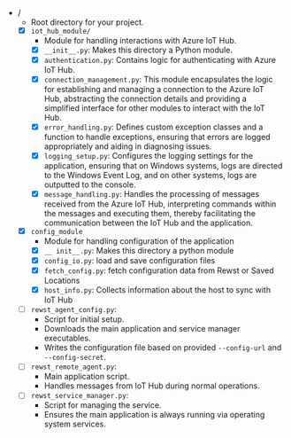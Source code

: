 
- /
  - Root directory for your project.
  - [x] `iot_hub_module/`
    - Module for handling interactions with Azure IoT Hub.
    - [x] `__init__.py`: Makes this directory a Python module.
    - [x] `authentication.py`: Contains logic for authenticating with Azure IoT Hub.
    - [x] `connection_management.py`: This module encapsulates the logic for establishing and managing a connection to the Azure IoT Hub, abstracting the connection details and providing a simplified interface for other modules to interact with the IoT Hub.
    - [x] `error_handling.py`: Defines custom exception classes and a function to handle exceptions, ensuring that errors are logged appropriately and aiding in diagnosing issues.
    - [x] `logging_setup.py`: Configures the logging settings for the application, ensuring that on Windows systems, logs are directed to the Windows Event Log, and on other systems, logs are outputted to the console.
    - [x] `message_handling.py`: Handles the processing of messages received from the Azure IoT Hub, interpreting commands within the messages and executing them, thereby facilitating the communication between the IoT Hub and the application.
  - [x] `config_module`
    - Module for handling configuration of the application
    - [x] `__ init__.py`: Makes this directory a python module
    - [x] `config_io.py`: load and save configuration files
    - [x] `fetch_config.py`: fetch configuration data from Rewst or Saved Locations
    - [x] `host_info.py`: Collects information about the host to sync with IoT Hub
  - [ ] `rewst_agent_config.py`: 
    - Script for initial setup.
    - Downloads the main application and service manager executables.
    - Writes the configuration file based on provided `--config-url` and `--config-secret`.
  - [ ] `rewst_remote_agent.py`:
    - Main application script.
    - Handles messages from IoT Hub during normal operations.
  - [ ] `rewst_service_manager.py`:
    - Script for managing the service.
    - Ensures the main application is always running via operating system services.

